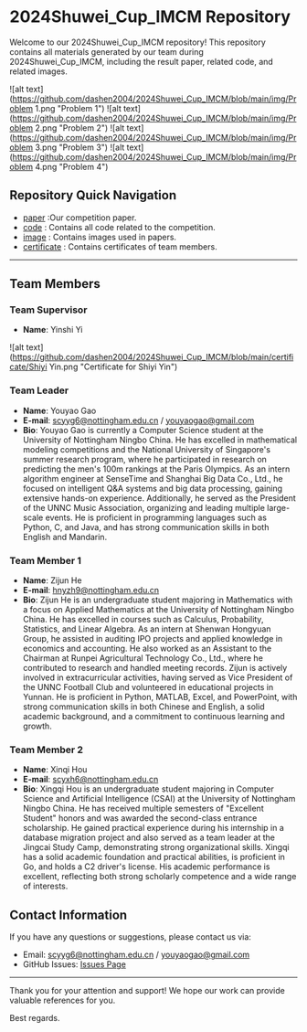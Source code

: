 # 2024Shuwei_Cup_IMCM Repository

Welcome to our 2024Shuwei_Cup_IMCM  repository! This repository contains all materials generated by our team during 2024Shuwei_Cup_IMCM, including the result paper, related code, and related images.

![alt text](https://github.com/dashen2004/2024Shuwei_Cup_IMCM/blob/main/img/Problem 1.png "Problem 1")
![alt text](https://github.com/dashen2004/2024Shuwei_Cup_IMCM/blob/main/img/Problem 2.png "Problem 2")
![alt text](https://github.com/dashen2004/2024Shuwei_Cup_IMCM/blob/main/img/Problem 3.png "Problem 3")
![alt text](https://github.com/dashen2004/2024Shuwei_Cup_IMCM/blob/main/img/Problem 4.png "Problem 4")

## Repository Quick Navigation

- [paper](B2024082728930.pdf) :Our competition paper.
- [code](src) : Contains all code related to the competition.
- [image](img) : Contains images used in papers.
- [certificate](certificate) : Contains certificates of team members.

---

## Team Members

### Team Supervisor

- **Name**: Yinshi Yi

![alt text](https://github.com/dashen2004/2024Shuwei_Cup_IMCM/blob/main/certificate/Shiyi Yin.png "Certificate for Shiyi Yin")

### Team Leader

- **Name**: Youyao Gao
- **E-mail**: scyyg6@nottingham.edu.cn / youyaogao@gmail.com
- **Bio**: Youyao Gao is currently a Computer Science student at the University of Nottingham Ningbo China. He has excelled in mathematical modeling competitions and the National University of Singapore's summer research program, where he participated in research on predicting the men's 100m rankings at the Paris Olympics. As an intern algorithm engineer at SenseTime and Shanghai Big Data Co., Ltd., he focused on intelligent Q&A systems and big data processing, gaining extensive hands-on experience. Additionally, he served as the President of the UNNC Music Association, organizing and leading multiple large-scale events. He is proficient in programming languages such as Python, C, and Java, and has strong communication skills in both English and Mandarin.

### Team Member 1

- **Name**: Zijun He
- **E-mail**: hnyzh9@nottingham.edu.cn
- **Bio**: Zijun He is an undergraduate student majoring in Mathematics with a focus on Applied Mathematics at the University of Nottingham Ningbo China. He has excelled in courses such as Calculus, Probability, Statistics, and Linear Algebra. As an intern at Shenwan Hongyuan Group, he assisted in auditing IPO projects and applied knowledge in economics and accounting. He also worked as an Assistant to the Chairman at Runpei Agricultural Technology Co., Ltd., where he contributed to research and handled meeting records. Zijun is actively involved in extracurricular activities, having served as Vice President of the UNNC Football Club and volunteered in educational projects in Yunnan. He is proficient in Python, MATLAB, Excel, and PowerPoint, with strong communication skills in both Chinese and English, a solid academic background, and a commitment to continuous learning and growth.

### Team Member 2

- **Name**: Xinqi Hou
- **E-mail**: scyxh6@nottingham.edu.cn
- **Bio**: Xingqi Hou is an undergraduate student majoring in Computer Science and Artificial Intelligence (CSAI) at the University of Nottingham Ningbo China. He has received multiple semesters of "Excellent Student" honors and was awarded the second-class entrance scholarship. He gained practical experience during his internship in a database migration project and also served as a team leader at the Jingcai Study Camp, demonstrating strong organizational skills. Xingqi has a solid academic foundation and practical abilities, is proficient in Go, and holds a C2 driver's license. His academic performance is excellent, reflecting both strong scholarly competence and a wide range of interests.

## Contact Information

If you have any questions or suggestions, please contact us via:

- Email: scyyg6@nottingham.edu.cn / youyaogao@gmail.com
- GitHub Issues: [Issues Page](https://github.com/dashen2004/2024Shuwei_Cup_IMCM/issues)

---

Thank you for your attention and support! We hope our work can provide valuable references for you.

Best regards.

